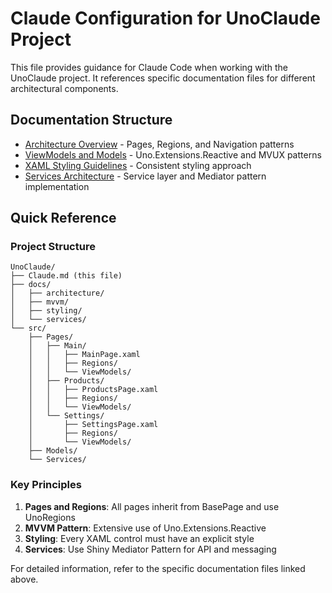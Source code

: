 # Claude Configuration for UnoClaude Project

This file provides guidance for Claude Code when working with the UnoClaude project. It references specific documentation files for different architectural components.

## Documentation Structure

- [Architecture Overview](./docs/architecture/README.md) - Pages, Regions, and Navigation patterns
- [ViewModels and Models](./docs/mvvm/README.md) - Uno.Extensions.Reactive and MVUX patterns
- [XAML Styling Guidelines](./docs/styling/README.md) - Consistent styling approach
- [Services Architecture](./docs/services/README.md) - Service layer and Mediator pattern implementation

## Quick Reference

### Project Structure
```
UnoClaude/
├── Claude.md (this file)
├── docs/
│   ├── architecture/
│   ├── mvvm/
│   ├── styling/
│   └── services/
└── src/
    ├── Pages/
    │   ├── Main/
    │   │   ├── MainPage.xaml
    │   │   ├── Regions/
    │   │   └── ViewModels/
    │   ├── Products/
    │   │   ├── ProductsPage.xaml
    │   │   ├── Regions/
    │   │   └── ViewModels/
    │   └── Settings/
    │       ├── SettingsPage.xaml
    │       ├── Regions/
    │       └── ViewModels/
    ├── Models/
    └── Services/
```

### Key Principles
1. **Pages and Regions**: All pages inherit from BasePage and use UnoRegions
2. **MVVM Pattern**: Extensive use of Uno.Extensions.Reactive
3. **Styling**: Every XAML control must have an explicit style
4. **Services**: Use Shiny Mediator Pattern for API and messaging

For detailed information, refer to the specific documentation files linked above.